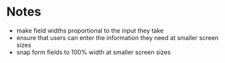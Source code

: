 # Notes

* make field widths proportional to the input they take
* ensure that users can enter the information they need at smaller screen sizes
* snap form fields to 100% width at smaller screen sizes
